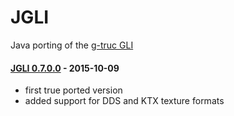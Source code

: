 # JGLI

Java porting of the [g-truc GLI](https://github.com/g-truc/gli)

#### [JGLI 0.7.0.0](https://github.com/elect86/jgli/releases/tag/0.7.0.0) - 2015-10-09

- first true ported version 
- added support for DDS and KTX texture formats
